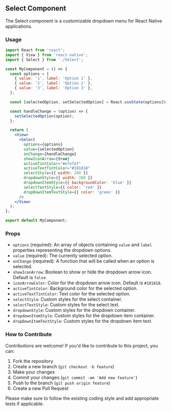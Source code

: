 ## Select Component

The Select component is a customizable dropdown menu for React Native applications.

### Usage

```jsx
import React from 'react';
import { View } from 'react-native';
import { Select } from './Select';

const MyComponent = () => {
  const options = [
    { value: '1', label: 'Option 1' },
    { value: '2', label: 'Option 2' },
    { value: '3', label: 'Option 3' },
  ];

  const [selectedOption, setSelectedOption] = React.useState(options[0]);

  const handleChange = (option) => {
    setSelectedOption(option);
  };

  return (
    <View>
      <Select
        options={options}
        value={selectedOption}
        onChange={handleChange}
        showIconArrow={true}
        activeTintColor="#efefef"
        activeTextTintColor="#181818"
        selectStyle={{ width: 200 }}
        dropdownStyle={{ width: 200 }}
        dropdownItemStyle={{ backgroundColor: 'blue' }}
        selectTextStyle={{ color: 'red' }}
        dropDownItemTextStyle={{ color: 'green' }}
      />
    </View>
  );
};

export default MyComponent;
```

### Props

- `options` (required): An array of objects containing `value` and `label` properties representing the dropdown options.
- `value` (required): The currently selected option.
- `onChange` (required): A function that will be called when an option is selected.
- `showIconArrow`: Boolean to show or hide the dropdown arrow icon. Default is `false`.
- `iconArrowColor`: Color for the dropdown arrow icon. Default is `#181818`.
- `activeTintColor`: Background color for the selected option.
- `activeTextTintColor`: Text color for the selected option.
- `selectStyle`: Custom styles for the select container.
- `selectTextStyle`: Custom styles for the select text.
- `dropdownStyle`: Custom styles for the dropdown container.
- `dropdownItemStyle`: Custom styles for the dropdown item container.
- `dropDownItemTextStyle`: Custom styles for the dropdown item text.

### How to Contribute

Contributions are welcome! If you'd like to contribute to this project, you can:

1. Fork the repository
2. Create a new branch (`git checkout -b feature`)
3. Make your changes
4. Commit your changes (`git commit -am 'Add new feature'`)
5. Push to the branch (`git push origin feature`)
6. Create a new Pull Request

Please make sure to follow the existing coding style and add appropriate tests if applicable.
